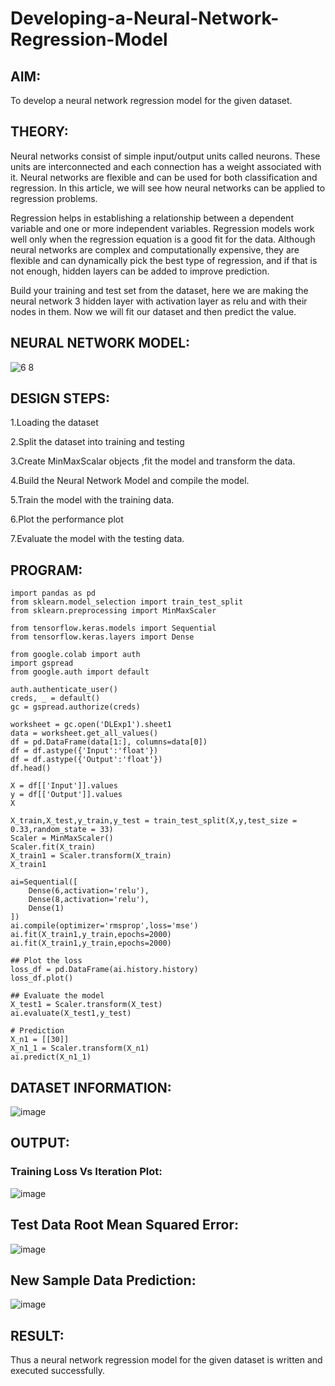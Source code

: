 # Developing-a-Neural-Network-Regression-Model
## AIM:
To develop a neural network regression model for the given dataset.

## THEORY:
Neural networks consist of simple input/output units called neurons. These units are interconnected and each connection has a weight associated with it. Neural networks are flexible and can be used for both classification and regression. In this article, we will see how neural networks can be applied to regression problems.

Regression helps in establishing a relationship between a dependent variable and one or more independent variables. Regression models work well only when the regression equation is a good fit for the data. Although neural networks are complex and computationally expensive, they are flexible and can dynamically pick the best type of regression, and if that is not enough, hidden layers can be added to improve prediction.

Build your training and test set from the dataset, here we are making the neural network 3 hidden layer with activation layer as relu and with their nodes in them. Now we will fit our dataset and then predict the value.

## NEURAL NETWORK MODEL:
![6 8](https://github.com/swethamohanraj/Developing-a-Neural-Network-Regression-Model/assets/94228215/4348f2bc-355d-4ee5-b5fe-6ff5abbfaab8)


## DESIGN STEPS:
1.Loading the dataset

2.Split the dataset into training and testing

3.Create MinMaxScalar objects ,fit the model and transform the data.

4.Build the Neural Network Model and compile the model.

5.Train the model with the training data.

6.Plot the performance plot

7.Evaluate the model with the testing data.

## PROGRAM:
```
import pandas as pd
from sklearn.model_selection import train_test_split
from sklearn.preprocessing import MinMaxScaler

from tensorflow.keras.models import Sequential
from tensorflow.keras.layers import Dense

from google.colab import auth
import gspread
from google.auth import default

auth.authenticate_user()
creds, _ = default()
gc = gspread.authorize(creds)

worksheet = gc.open('DLExp1').sheet1
data = worksheet.get_all_values()
df = pd.DataFrame(data[1:], columns=data[0])
df = df.astype({'Input':'float'})
df = df.astype({'Output':'float'})
df.head()

X = df[['Input']].values
y = df[['Output']].values
X

X_train,X_test,y_train,y_test = train_test_split(X,y,test_size = 0.33,random_state = 33)
Scaler = MinMaxScaler()
Scaler.fit(X_train)
X_train1 = Scaler.transform(X_train)
X_train1

ai=Sequential([
    Dense(6,activation='relu'),
    Dense(8,activation='relu'),
    Dense(1)
])
ai.compile(optimizer='rmsprop',loss='mse')
ai.fit(X_train1,y_train,epochs=2000)
ai.fit(X_train1,y_train,epochs=2000)

## Plot the loss
loss_df = pd.DataFrame(ai.history.history)
loss_df.plot()

## Evaluate the model
X_test1 = Scaler.transform(X_test)
ai.evaluate(X_test1,y_test)

# Prediction
X_n1 = [[30]]
X_n1_1 = Scaler.transform(X_n1)
ai.predict(X_n1_1)
```
## DATASET INFORMATION:
![image](https://github.com/swethamohanraj/Developing-a-Neural-Network-Regression-Model/assets/94228215/33961e37-baba-4efc-9491-651e61f5738b)


## OUTPUT:
### Training Loss Vs Iteration Plot:
![image](https://github.com/swethamohanraj/Developing-a-Neural-Network-Regression-Model/assets/94228215/1b08575c-09ee-4e96-bce5-d1e47e2c446b)


## Test Data Root Mean Squared Error:
![image](https://github.com/swethamohanraj/Developing-a-Neural-Network-Regression-Model/assets/94228215/38dd4b71-064f-4c42-8f2d-dde57836ca90)


## New Sample Data Prediction:
![image](https://github.com/swethamohanraj/Developing-a-Neural-Network-Regression-Model/assets/94228215/9c7c18e7-8669-4444-9d0c-4a3de815023c)


## RESULT:
Thus a neural network regression model for the given dataset is written and executed successfully.
